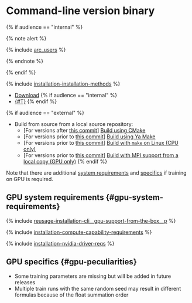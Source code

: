# Command-line version binary

{% if audience == "internal" %}

{% note alert %}

{% include [arc_users](../yandex_specific/_includes/arcadia_users_step.md) %}

{% endnote %}

{% endif %}


{% include [installation-installation-methods](../_includes/work_src/reusage/installation-methods.md) %}


- [Download](../installation/cli-installation-binaries.md)
{% if audience == "internal" %}
- [{#T}](../yandex_specific/cli-build-from-arcadia-sources.md)
{% endif %}

{% if audience == "external" %}
- Build from source from a local source repository:
    - [For versions after [this commit](https://github.com/catboost/catboost/commit/c5c642ca0b8e093336d0229ac4b14c78db3915bb)] [Build using CMake](../installation/cli-installation-local-copy-installation.md#cmake)
    - [For versions prior to [this commit](https://github.com/catboost/catboost/commit/c5c642ca0b8e093336d0229ac4b14c78db3915bb)] [Build using Ya Make](../installation/cli-installation-local-copy-installation.md#ya-make)
    - [For versions prior to [this commit](https://github.com/catboost/catboost/commit/c5c642ca0b8e093336d0229ac4b14c78db3915bb)] [Build with `make` on Linux (CPU only)](../installation/cli-installation-make-install.md)
    - [For versions prior to [this commit](https://github.com/catboost/catboost/commit/c5c642ca0b8e093336d0229ac4b14c78db3915bb)] [Build with MPI support from a local copy (GPU only)](../installation/cli-installation-multi-node-installation.md)
{% endif %}

Note that there are additional [system requirements](#gpu-system-requirements) and [specifics](#gpu-peculiarities) if training on GPU is required.


## GPU system requirements {#gpu-system-requirements}

{% include [reusage-installation-cli__gpu-support-from-the-box__p](../_includes/work_src/reusage-installation/cli__gpu-support-from-the-box__p.md) %}

{% include [installation-compute-capability-requirements](../_includes/work_src/reusage-code-examples/compute-capability-requirements.md) %}

{% include [installation-nvidia-driver-reqs](../_includes/work_src/reusage-code-examples/nvidia-driver-reqs.md) %}

## GPU specifics {#gpu-peculiarities}

- Some training parameters are missing but will be added in future releases
- Multiple train runs with the same random seed may result in different formulas because of the float summation order

